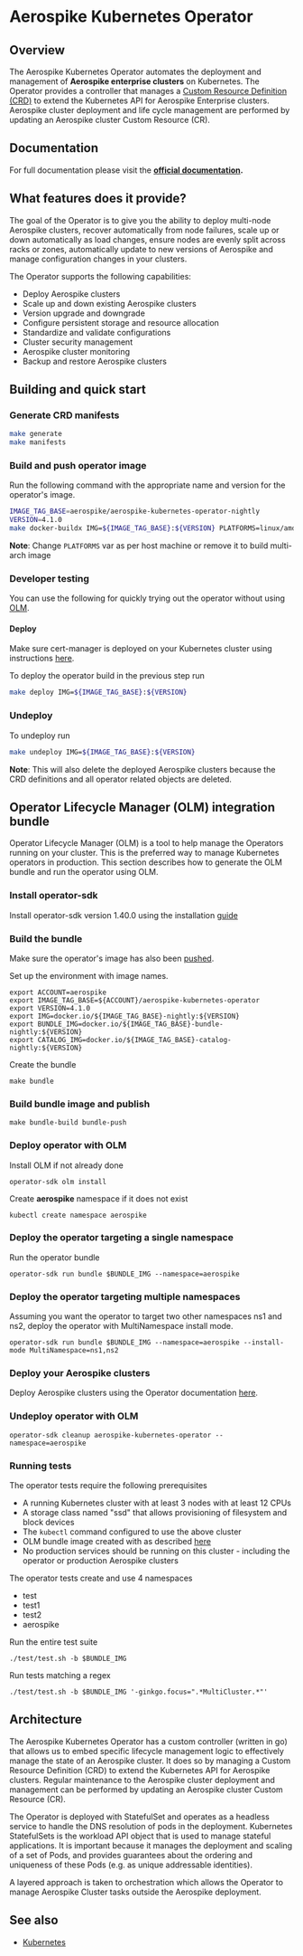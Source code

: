 # Aerospike Kubernetes Operator

## Overview

The Aerospike Kubernetes Operator automates the deployment and management of **Aerospike enterprise clusters** on
Kubernetes. The Operator provides a controller that manages
a [Custom Resource Definition (CRD)](https://kubernetes.io/docs/concepts/extend-kubernetes/api-extension/custom-resources/)
to extend the Kubernetes API for Aerospike Enterprise clusters. Aerospike cluster deployment and life cycle management
are performed by updating an Aerospike cluster Custom Resource (CR).

## Documentation

For full documentation please visit the **[official documentation](https://docs.aerospike.com/cloud/kubernetes/operator).**

## What features does it provide?

The goal of the Operator is to give you the ability to deploy multi-node Aerospike clusters, recover automatically from
node failures, scale up or down automatically as load changes, ensure nodes are evenly split across racks or zones,
automatically update to new versions of Aerospike and manage configuration changes in your clusters.

The Operator supports the following capabilities:

* Deploy Aerospike clusters
* Scale up and down existing Aerospike clusters
* Version upgrade and downgrade
* Configure persistent storage and resource allocation
* Standardize and validate configurations
* Cluster security management
* Aerospike cluster monitoring
* Backup and restore Aerospike clusters

## Building and quick start

### Generate CRD manifests

```sh
make generate
make manifests
```

### Build and push operator image

Run the following command with the appropriate name and version for the operator's image.

```sh
IMAGE_TAG_BASE=aerospike/aerospike-kubernetes-operator-nightly
VERSION=4.1.0
make docker-buildx IMG=${IMAGE_TAG_BASE}:${VERSION} PLATFORMS=linux/amd64
```
**Note**: Change `PLATFORMS` var as per host machine or remove it to build multi-arch image

### Developer testing

You can use the following for quickly trying out the operator without
using [OLM](https://github.com/operator-framework/operator-lifecycle-manager/).

#### Deploy

Make sure cert-manager is deployed on your Kubernetes cluster using
instructions [here](https://cert-manager.io/docs/installation/kubernetes/).

To deploy the operator build in the previous step run

```sh
make deploy IMG=${IMAGE_TAG_BASE}:${VERSION}
```

### Undeploy

To undeploy run

```sh
make undeploy IMG=${IMAGE_TAG_BASE}:${VERSION}
```

**Note**: This will also delete the deployed Aerospike clusters because the CRD definitions and all operator related
objects are deleted.

## Operator Lifecycle Manager (OLM) integration bundle

Operator Lifecycle Manager (OLM) is a tool to help manage the Operators running on your cluster. This is the preferred
way to manage Kubernetes operators in production. This section describes how to generate the OLM bundle and run the
operator using OLM.

### Install operator-sdk

Install operator-sdk version 1.40.0 using the
installation [guide](https://v1-39-x.sdk.operatorframework.io/docs/installation/)

### Build the bundle

Make sure the operator's image has also been [pushed](#build-and-push-operator-image).

Set up the environment with image names.

```shell
export ACCOUNT=aerospike
export IMAGE_TAG_BASE=${ACCOUNT}/aerospike-kubernetes-operator
export VERSION=4.1.0
export IMG=docker.io/${IMAGE_TAG_BASE}-nightly:${VERSION}
export BUNDLE_IMG=docker.io/${IMAGE_TAG_BASE}-bundle-nightly:${VERSION}
export CATALOG_IMG=docker.io/${IMAGE_TAG_BASE}-catalog-nightly:${VERSION}
```

Create the bundle

```shell
make bundle
```

### Build bundle image and publish

```shell
make bundle-build bundle-push
```

### Deploy operator with OLM

Install OLM if not already done

```shell
operator-sdk olm install
```

Create **aerospike** namespace if it does not exist

```shell
kubectl create namespace aerospike
```

### Deploy the operator targeting a single namespace

Run the operator bundle

```shell
operator-sdk run bundle $BUNDLE_IMG --namespace=aerospike
```

### Deploy the operator targeting multiple namespaces
Assuming you want the operator to target two other namespaces ns1 and ns2, deploy the operator with MultiNamespace install mode.

```shell
operator-sdk run bundle $BUNDLE_IMG --namespace=aerospike --install-mode MultiNamespace=ns1,ns2
```

### Deploy your Aerospike clusters

Deploy Aerospike clusters using the Operator
documentation [here](https://docs.aerospike.com/docs/cloud/kubernetes/operator/create-cluster-kubectl.html).

### Undeploy operator with OLM

```shell
operator-sdk cleanup aerospike-kubernetes-operator --namespace=aerospike
```

### Running tests

The operator tests require the following prerequisites

- A running Kubernetes cluster with at least 3 nodes with at least 12 CPUs
- A storage class named "ssd" that allows provisioning of filesystem and block devices
- The `kubectl` command configured to use the above cluster
- OLM bundle image created with as described [here](#build-the-bundle)
- No production services should be running on this cluster - including the operator or production Aerospike clusters

The operator tests create and use 4 namespaces

- test
- test1
- test2
- aerospike

Run the entire test suite

```shell
./test/test.sh -b $BUNDLE_IMG
```

Run tests matching a regex

```shell
./test/test.sh -b $BUNDLE_IMG '-ginkgo.focus=".*MultiCluster.*"'
```

## Architecture

The Aerospike Kubernetes Operator has a custom controller (written in go) that allows us to embed specific lifecycle
management logic to effectively manage the state of an Aerospike cluster. It does so by managing a Custom Resource
Definition (CRD) to extend the Kubernetes API for Aerospike clusters. Regular maintenance to the Aerospike cluster
deployment and management can be performed by updating an Aerospike cluster Custom Resource (CR).

The Operator is deployed with StatefulSet and operates as a headless service to handle the DNS resolution of pods in the
deployment. Kubernetes StatefulSets is the workload API object that is used to manage stateful applications. It is
important because it manages the deployment and scaling of a set of Pods, and provides guarantees about the ordering and
uniqueness of these Pods (e.g. as unique addressable identities).

A layered approach is taken to orchestration which allows the Operator to manage Aerospike Cluster tasks outside the
Aerospike deployment.

## See also

* [Kubernetes](https://kubernetes.io)
